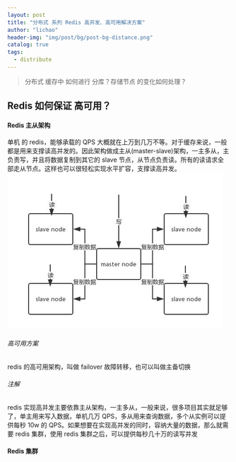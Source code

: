 ```yaml
---
layout: post
title: "分布式 系列 Redis 高并发、高可用解决方案"
author: "lichao"
header-img: "img/post/bg/post-bg-distance.png"
catalog: true
tags:
  - distribute
---
```


> 分布式 缓存中 如何进行 分库？存储节点 的变化如何处理？

## Redis 如何保证 高可用？
#### Redis 主从架构
单机 的 redis，能够承载的 QPS 大概就在上万到几万不等。对于缓存来说，一般都是用来支撑读高并发的。因此架构做成主从(master-slave)架构，一主多从，主负责写，并且将数据复制到其它的 slave 节点，从节点负责读。所有的读请求全部走从节点。这样也可以很轻松实现水平扩容，支撑读高并发。
![dubbo](/img/distributed/1.jpeg)

###### 高可用方案
redis 的高可用架构，叫做 failover 故障转移，也可以叫做主备切换

###### 注解
redis 实现高并发主要依靠主从架构，一主多从，一般来说，很多项目其实就足够了，单主用来写入数据，单机几万 QPS，多从用来查询数据，多个从实例可以提供每秒 10w 的 QPS。如果想要在实现高并发的同时，容纳大量的数据，那么就需要 redis 集群，使用 redis 集群之后，可以提供每秒几十万的读写并发

#### Redis 集群
